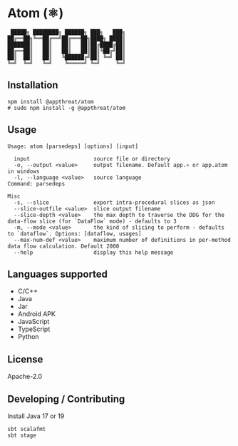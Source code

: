 # Atom (⚛)

```shell
 █████╗ ████████╗ ██████╗ ███╗   ███╗
██╔══██╗╚══██╔══╝██╔═══██╗████╗ ████║
███████║   ██║   ██║   ██║██╔████╔██║
██╔══██║   ██║   ██║   ██║██║╚██╔╝██║
██║  ██║   ██║   ╚██████╔╝██║ ╚═╝ ██║
╚═╝  ╚═╝   ╚═╝    ╚═════╝ ╚═╝     ╚═╝
```

## Installation

```shell
npm install @appthreat/atom
# sudo npm install -g @appthreat/atom
```

## Usage

```shell
Usage: atom [parsedeps] [options] [input]

  input                    source file or directory
  -o, --output <value>     output filename. Default app.⚛ or app.atom in windows
  -l, --language <value>   source language
Command: parsedeps

Misc
  -s, --slice              export intra-procedural slices as json
  --slice-outfile <value>  slice output filename
  --slice-depth <value>    the max depth to traverse the DDG for the data-flow slice (for `DataFlow` mode) - defaults to 3
  -m, --mode <value>       the kind of slicing to perform - defaults to `dataflow`. Options: [dataflow, usages]
  --max-num-def <value>    maximum number of definitions in per-method data flow calculation. Default 2000
  --help                   display this help message
```

## Languages supported

- C/C++
- Java
- Jar
- Android APK
- JavaScript
- TypeScript
- Python

## License

Apache-2.0

## Developing / Contributing

Install Java 17 or 19

```shell
sbt scalafmt
sbt stage
```
